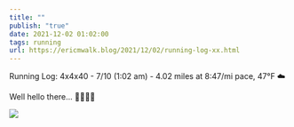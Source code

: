 ```yaml
---
title: ""
publish: "true"
date: 2021-12-02 01:02:00
tags: running
url: https://ericmwalk.blog/2021/12/02/running-log-xx.html
---
```


Running Log: 4x4x40 - 7/10 (1:02 am) - 4.02 miles at 8:47/mi pace, 47°F ☁️

Well hello there... 🦌🏃🏻‍♂️

![](https://ericmwalk.blog/uploads/2021/1e958e7b46.jpg)
